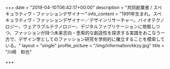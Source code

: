 +++
date = "2019-04-10T06:42:17+00:00"
description = "共同創業者 / スペキュラティヴ・ファッションデザイナー"
info_content = "1991年生まれ。スペキュラティヴ・ファッションデザイナー／デザインリサーチャー。バイオテクノロジー、ウェアラブルテクノロジー、デジタルファブリケーションに依拠しつつ、ファッションが持つ未来志向・思索的な創造性を探求する実践をおこなう一方で、デザイン学としてのファッション研究を学術的に確立することを模索している。"
layout = "single"
profile_picture = "/img/information/kkzy.jpg"
title = "川崎　和也"

+++
